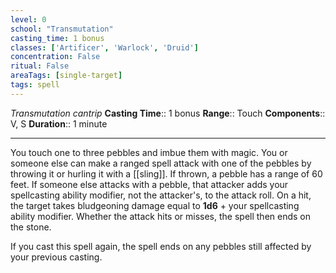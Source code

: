 ```yaml
---
level: 0
school: "Transmutation"
casting_time: 1 bonus
classes: ['Artificer', 'Warlock', 'Druid']
concentration: False
ritual: False
areaTags: [single-target]
tags: spell
---
```


_Transmutation cantrip_
**Casting Time**:: 1 bonus
**Range**:: Touch
**Components**:: V, S
**Duration**:: 1 minute

---

You touch one to three pebbles and imbue them with magic. You or someone else can make a ranged spell attack with one of the pebbles by throwing it or hurling it with a [[sling]]. If thrown, a pebble has a range of 60 feet. If someone else attacks with a pebble, that attacker adds your spellcasting ability modifier, not the attacker's, to the attack roll. On a hit, the target takes bludgeoning damage equal to **1d6** + your spellcasting ability modifier. Whether the attack hits or misses, the spell then ends on the stone.

If you cast this spell again, the spell ends on any pebbles still affected by your previous casting.



